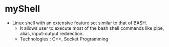 # myShell

* Linux shell with an extensive feature set similar to that of BASH.
  * It allows user to execute most of the bash shell commands like pipe, alias, input-output redirection.
  * Technologies : C++, Socket Programming

